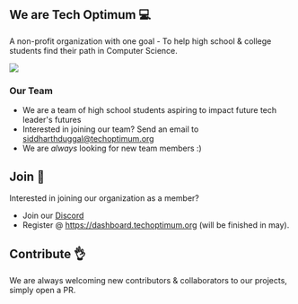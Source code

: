 ## We are Tech Optimum 💻
A non-profit organization with one goal - To help high school & college students find their path in Computer Science.

<a href="https://discord.com/9C9rJtBv"><img src="https://img.shields.io/badge/Discord-5865F2?style=for-the-badge&logo=discord&logoColor=white" /></a>

### Our Team
- We are a team of high school students aspiring to impact future tech leader's futures
- Interested in joining our team? Send an email to siddharthduggal@techoptimum.org
- We are *always* looking for new team members :)

## Join 🚀
Interested in joining our organization as a member? 
- Join our <a href="https://discord.com/9C9rJtBv">Discord</a>
- Register @ https://dashboard.techoptimum.org (will be finished in may).

## Contribute 👌
We are always welcoming new contributors & collaborators to our projects, simply open a PR.
